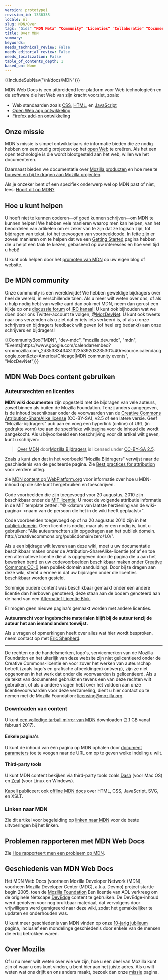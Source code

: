 ```yaml
---
version: prototype1
revision_id: 1336338
locale: nl
slug: MDN/Over
tags: "Gids" "MDN Meta" "Community" "Licenties" "Collaboratie" "Documentație" "Auteursrechten"
title: Over MDN
summary: 
keywords: 
needs_technical_review: False
needs_editorial_review: False
needs_localization: False
table_of_contents_depth: 1
based_on: None
---
```

<div>{{IncludeSubNav("/nl/docs/MDN")}}</div>

<p>MDN Web Docs is een uitbreidend leer platform voor Web technologieën en de software die het Web van zijn kracht voorziet, zoals:</p>

<ul>
 <li>Web standaarden zoals <a href="https://developer.mozilla.org/nl/docs/Web/CSS" title="/nl/docs/Web/CSS">CSS</a>, <a href="https://developer.mozilla.org/nl/docs/Web/HTML" title="/nl/docs/Web/HTML">HTML</a>, en <a href="/nl/docs/JavaScript" title="/en-US/docs/JavaScript">JavaScript</a></li>
 <li><a href="https://developer.mozilla.org/nl/docs/Apps" title="/en-US/docs/Apps">Open Web app ontwikkeling</a></li>
 <li><a href="/nl/docs/Apps" title="/nl/docs/Add-ons">Firefox add-on ontwikkeling</a></li>
</ul>

<h2 id="Onze_missie">Onze missie</h2>

<p>MDN's missie is simpel ontwikkelaars de informatie bieden die ze nodig hebben om eenvoudig projecten op het <a href="https://developer.mozilla.org/nl/docs/Web">open Web</a> te creëren. Als het een open technologie is die wordt blootgesteld aan het web, willen we het documenteren.</p>

<p>Daarnaast bieden we documentatie over <a href="https://developer.mozilla.org/nl/docs/Mozilla">Mozilla producten</a> en hoe mee te&nbsp; <a href="https://developer.mozilla.org/nl/docs/Mozilla">bouwen en bij te dragen aan Mozilla projecten</a>.</p>

<p>Als je onzeker bent of een specifiek onderwerp wel op MDN past of niet, lees: <a href="https://developer.mozilla.org/nl/docs/MDN/Contribute/Guidelines/Does_this_belong_on_MDN">Hoort dit op MDN?</a></p>

<h2 id="Hoe_u_kunt_helpen">Hoe u kunt helpen</h2>

<p>U hoeft niet te kunnen coderen—of goed kunnen schrijven—om MDN te kunnen helpen! We hebben vele manieren waarop men kan helpen, van het beoordelen van artikelen om er zeker van te zijn dat ze logisch zijn, tot bijdragen van tekst, tot het toevoegen van voorbeeldcode. In feite zijn er zoveel manieren om te helpen dat we een <a href="https://developer.mozilla.org/nl/docs/MDN/Getting_started">Getting Started</a> pagina hebben die u helpt een taak te kiezen, gebaseerd op uw interesses en hoe veel tijd u hebt!</p>

<p>U kunt ook helpen door het <a href="/nl/docs/MDN/About/Promote">promoten van MDN</a> op uw eigen blog of website.</p>

<h2 id="De_MDN_community">De MDN community</h2>

<p>Onze community is een wereldwijde! We hebben geweldige bijdragers over heel de wereld, in verschillende talen. Als u meer wilt weten over ons, of als u hulp nodig hebt van welke aard dan ook met MDN, neem dan gerust een kijkje op ons <a href="https://discourse.mozilla-community.org/c/mdn">discussie forum</a> of <a href="irc://irc.mozilla.org#mdn">IRC kanaal</a>! U kunt ook bijhouden wat we doen door ons Twitter-account te volgen, <a href="http://twitter.com/MozDevNet">@MozDevNet</a>. U kunt ook tweets naar ons verzenden als u ziet dat er iets iets verkeerd is, of als u onze schrijvers en bijdragers feedback wilt geven (of heel erg bedankt) aan onze schrijvers en bijdragers!</p>

<p>{{CommunityBox("MDN", "dev-mdc", "mozilla.dev.mdc", "mdn", "Events|https://www.google.com/calendar/embed?src=mozilla.com_2d35383434313235392d323530%40resource.calendar.google.com&amp;ctz=America/Chicago|MDN community events", "MozDevNet")}}</p>

<h2 id="MDN_Web_Docs_content_gebruiken">MDN Web Docs content gebruiken</h2>

<h3 id="Auteursrechten_en_licenties">Auteursrechten en licenties</h3>

<p><strong>MDN wiki documenten</strong> zijn opgesteld met de bijdragen van vele auteurs, zowel binnen als buiten de Mozilla Foundation. Tenzij anders aangegeven, is de inhoud beschikbaar onder de voorwaarden van de <a class="external text" href="http://creativecommons.org/licenses/by-sa/2.5/" rel="nofollow" title="http://creativecommons.org/licenses/by-sa/2.5/">Creative Commons Attribution-ShareAlike license</a> (CC-BY-SA), v2.5 of een latere versie. Geef "Mozilla-bijdragers" aub aan en voeg een hyperlink (online) of URL (in gedrukte vorm) toe aan de specifieke wikipagina voor de inhoud die wordt aangekocht. Als u bijvoorbeeld een toeschrijving voor dit artikel wilt geven, kunt u schrijven:</p>

<blockquote><a href="https://developer.mozilla.org/nl/docs/MDN/Over">Over MDN</a> door<a href="https://developer.mozilla.org/nl/docs/MDN/Over$history">Mozilla Bijdragers</a> is licensed under <a href="http://creativecommons.org/licenses/by-sa/2.5/">CC-BY-SA 2.5</a>.</blockquote>

<p>Zoals u kunt zien dat in het voorbeeld "Mozilla Bijdragers" verwijst naar de geschiedenis van de geciteerde pagina. Zie <a href="http://wiki.creativecommons.org/Marking/Users">Best practices for attribution</a> voor verdere uitleg.</p>

<div class="note">
<p>zie <a href="https://developer.mozilla.org/nl/docs/Archive/Meta_docs/MDN_content_on_WebPlatform.org" title="/en-US/docs/MDN_content_on_WebPlatform.org">MDN content op WebPlatform.org</a> voor informatie over hoe u MDN-inhoud op die site kunt hergebruiken en toeschrijven.</p>
</div>

<p>Code voorbeelden die zijn toegevoegd voor 20 augustus, 2010 zijn beschikbaar onder de <a class="external" href="http://www.opensource.org/licenses/mit-license.php" title="http://www.opensource.org/licenses/mit-license.php">MIT licentie</a>; U moet de volgende attributie informatie in de MIT template zetten:&nbsp;"© &lt;datum van laatste herziening van de wiki-pagina&gt; &lt;naam van de persoon die het in de wiki heeft geplaatst&gt;".</p>

<p>Code voorbeelden toegevoegd op of na 20 augustus 2010 zijn in het <a class="external" href="http://creativecommons.org/publicdomain/zero/1.0/" title="http://wiki.creativecommons.org/Public_domain">publiek domein</a>. Geen licentie is nodig, maar als er een nodig is, kunt u gebruiken:&nbsp;"Alle auteursrechten zijn opgedragen aan het publiek domein. http://creativecommons.org/publicdomain/zero/1.0/".</p>

<p>Als u een bijdrage wilt leveren aan deze wiki, moet u uw documentatie beschikbaar maken onder de Attribution-ShareAlike-licentie (of af en toe een alternatieve licentie die al is opgegeven door de pagina die u aan het bewerken bent) en uw codevoorbeelden beschikbaar maken onder <a href="http://creativecommons.org/publicdomain/zero/1.0/" title="http://creativecommons.org/publicdomain/zero/1.0/">Creative Commons CC-0</a> (een publiek domein aanduiding). Door bij te dragen aan deze wiki, stemt u ermee in dat uw bijdragen onder die licenties beschikbaar worden gesteld.</p>

<p>Sommige oudere content was beschikbaar gemaakt onder een andere licentie dan hierboven genoteerd; deze staan aan de bodem genoteerd aan de hand van een <a class="internal" href="https://developer.mozilla.org/nl/docs/Archive/Meta_docs/Examples/Alternate_License_Block" title="Project:En/Examples/Alternate License Block">Alternatief Licentie Blok</a>.</p>

<div class="warning">
<p>Er mogen geen nieuwe pagina's gemaakt worden met andere licenties.</p>
</div>

<p><strong>Auteursrecht voor ingebrachte materialen blijft bij de auteur tenzij de auteur het aan iemand anders toewijst.</strong></p>

<p>Als u vragen of opmerkingen heeft over alles wat hier wordt besproken, neem contact op met <a class="external" href="mailto:eshepherd@mozilla.com" rel="nofollow" title="mailto:eshepherd@mozilla.com">Eric Shepherd</a>.</p>

<hr />
<p>De rechten op de handelsmerken, logo's, servicemerken van de Mozilla Foundation en het uiterlijk van deze website zijn niet gelicentieerd onder de Creative Commons-licentie en voor zover het werken van auteurschap betreft (zoals logo's en grafische afbeeldingen) ontwerp), zijn ze niet opgenomen in het werk dat onder die voorwaarden is gelicentieerd. Als u de tekst van documenten gebruikt en tevens een van deze rechten wilt gebruiken, of als u andere vragen hebt over het voldoen aan onze licentievoorwaarden voor deze verzameling, dient u hier contact op te nemen met de Mozilla Foundation: <a class="external text" href="mailto:licensing@mozilla.org" rel="nofollow" title="mailto:licensing@mozilla.org">licensing@mozilla.org</a>.</p>

<h3 id="Downloaden_van_content">Downloaden van content</h3>

<p>U kunt <a href="https://mdn-downloads.s3-us-west-2.amazonaws.com/developer.mozilla.org.tar.gz">een volledige tarball mirror van MDN</a> downloaden (2.1 GB vanaf februari 2017).</p>

<h4 id="Enkele_pagina's">Enkele pagina's</h4>

<p>U kunt de inhoud van één pagina op MDN ophalen door <a href="/nl/docs/MDN/Kuma/API#Document_parameters">document parameters</a> toe te voegen naar de URL om op te geven welke indeling u wilt.</p>

<h4 id="Third-party_tools">Third-party tools</h4>

<p>U kunt MDN content bekijken via third-party tools zoals <a href="http://kapeli.com/dash">Dash</a> (voor Mac OS) en <a href="http://zealdocs.org/">Zeal</a> (voor Linux en Windows).</p>

<p><a href="https://kapeli.com/">Kapeli</a> publiceert ook <a href="https://kapeli.com/mdn_offline">offline MDN docs</a> over HTML, CSS, JavaScript, SVG, en XSLT.</p>

<h3 id="Linken_naar_MDN">Linken naar MDN</h3>

<p>Zie dit artikel voor begeleiding op <a href="/nl/docs/MDN/About/Linking_to_MDN">linken naar MDN</a> voor de beste uitvoeringen bij het linken.</p>

<h2 id="Problemen_rapporteren_met_MDN_Web_Docs">Problemen rapporteren met MDN Web Docs</h2>

<p>Zie <a href="/nl/docs/MDN/Contribute/Howto/Report_a_problem">Hoe rapporteert men een probleem op MDN</a>.</p>

<h2 id="Geschiedenis_van_MDN_Web_Docs">Geschiedenis van MDN Web Docs</h2>

<p>Het MDN Web Docs (voorheen Mozilla Developer Network (MDN), voorheen Mozilla Developer Center (MDC), a.k.a. Devmo) project startte begin 2005, toen de <a class="external" href="http://www.mozillafoundation.org">Mozilla Foundation</a> Een licentie van AOL verkreeg om de originele Netscape <a href="https://web.archive.org/web/*/devedge.netscape.com" title="Project:en/DevEdge">DevEdge</a> content te gebruiken. De DevEdge-inhoud werd gedolven voor nog bruikbaar materiaal, dat vervolgens door vrijwilligers werd gemigreerd naar deze wiki, zodat het gemakkelijker te updaten en onderhouden was.</p>

<p>U kunt meer geschiedenis van MDN vinden op onze <a href="/nl/docs/MDN_at_ten">10-jarig jubileum</a> pagina, inclusief een mondelinge geschiedenis door enkele van de mensen die erbij betrokken waren.</p>

<h2 id="Over_Mozilla">Over Mozilla</h2>

<p>Of u nu meer wilt weten over wie we zijn, hoe u een deel van Mozilla kunt zijn of waar u ons kunt vinden, u bent hier aan het juiste adres. Als u wilt weten wat ons drijft en ons anders maakt, bezoek dan onze <a href="https://www.mozilla.org/nl/mission/">missie</a> pagina.</p>

